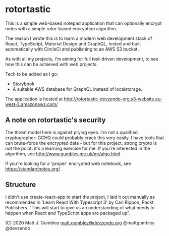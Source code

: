 # rotortastic

This is a simple web-based notepad application that can optionally encrypt notes
with a simple rotor-based encryption algorithm.

The reason I wrote this is to learn a modern web development stack of React,
TypeScript, Material Design and GraphQL, tested and built automatically with
CircleCI and publishing to an AWS S3 bucket.

As with all my projects, I'm aiming for full test-driven development, to see how
this can be achieved with web projects.

Tech to be added as I go:

- Storybook
- A suitable AWS database for GraphQL instead of localstorage.

The application is hosted at http://rotortastic-devzendo-org.s3-website.eu-west-2.amazonaws.com/

## A note on rotortastic's security

The threat model here is against prying eyes. I'm not a qualified cryptographer:
GCHQ could probably crack this very easily. I have tools that can brute-force the
encrypted data - but for this project, strong crypto is _not_ the point: it's a
learning exercise for me. If you're interested in the algorithm, see
http://www.gumbley.me.uk/mr/algo.html .

If you're looking for a 'proper' encrypted web notebook, see https://standardnotes.org/ .

## Structure

I didn't use create-react-app to start the project, I laid it out manually as
recommended in 'Learn React With Typescript 3' by Carl Rippon, Packt Publishers.
"This will start to give us an understanding of what needs to happen when React and TypeScript apps are packaged up".

(C) 2020 Matt J. Gumbley
matt.gumbley@devzendo.org
@mattgumbley @devzendo
